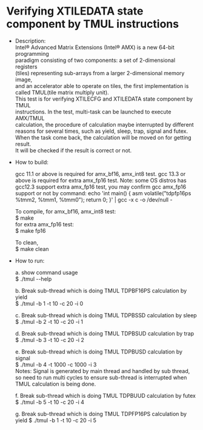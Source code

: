Verifying XTILEDATA state component by TMUL instructions
====================

- Description:  
Intel® Advanced Matrix Extensions (Intel® AMX) is a new 64-bit programming  
paradigm consisting of two components: a set of 2-dimensional registers  
(tiles) representing sub-arrays from a larger 2-dimensional memory image,  
and an accelerator able to operate on tiles, the first implementation is  
called TMUL(tile matrix multiply unit).  
This test is for verifying XTILECFG and XTILEDATA state component by TMUL  
instructions. In the test, multi-task can be launched to execute AMX/TMUL  
calculation, the procedure of calculation maybe interrupted by different  
reasons for several times, such as yield, sleep, trap, signal and futex.  
When the task come back, the calculation will be moved on for getting result.  
It will be checked if the result is correct or not.

- How to build:  

    gcc 11.1 or above is required for amx_bf16, amx_int8 test. 
    gcc 13.3 or above is required for extra amx_fp16 test.
    Note: some OS distros has gcc12.3 support extra amx_fp16 test,
    you may confirm gcc amx_fp16 support or not by command:
    echo 'int main() { asm volatile("tdpfp16ps %tmm2, %tmm1, %tmm0"); return 0; }' | gcc -x c -o /dev/null -

    To compile,
    for amx_bf16, amx_int8 test:  
    $ make  
    for extra amx_fp16 test:  
    $ make fp16

    To clean,  
    $ make clean

- How to run:

    a. show command usage  
    $ ./tmul --help

    b. Break sub-thread which is doing TMUL TDPBF16PS calculation by yield  
    $ ./tmul -b 1 -t 10 -c 20 -i 0

    c. Break sub-thread which is doing TMUL TDPBSSD calculation by sleep  
    $ ./tmul -b 2 -t 10 -c 20 -i 1

    d. Break sub-thread which is doing TMUL TDPBSUD calculation by trap  
    $ ./tmul -b 3 -t 10 -c 20 -i 2

    e. Break sub-thread which is doing TMUL TDPBUSD calculation by signal  
    $ ./tmul -b 4 -t 1000 -c 1000 -i 3  
    Notes: Signal is generated by main thread and handled by sub thread,  
    so need to run multi cycles to ensure sub-thread is interrupted when  
    TMUL calculation is being done.

    f. Break sub-thread which is doing TMUL TDPBUUD calculation by futex  
    $ ./tmul -b 5 -t 10 -c 20 -i 4

    g. Break sub-thread which is doing TMUL TDPFP16PS calculation by yield
    $ ./tmul -b 1 -t 10 -c 20 -i 5


